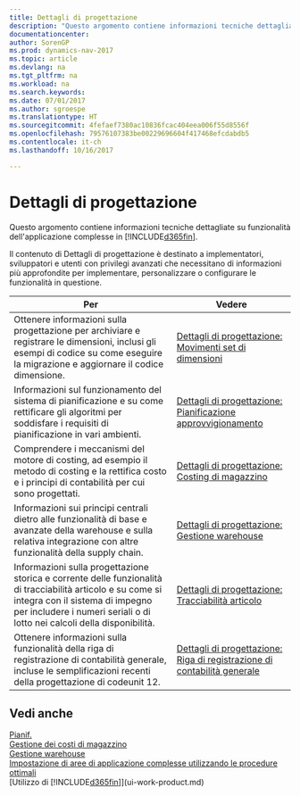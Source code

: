 ```yaml
---
title: Dettagli di progettazione
description: "Questo argomento contiene informazioni tecniche dettagliate su funzionalità dell'applicazione complesse in [!INCLUDE[d365fin](includes/d365fin_md.md)]."
documentationcenter: 
author: SorenGP
ms.prod: dynamics-nav-2017
ms.topic: article
ms.devlang: na
ms.tgt_pltfrm: na
ms.workload: na
ms.search.keywords: 
ms.date: 07/01/2017
ms.author: sgroespe
ms.translationtype: HT
ms.sourcegitcommit: 4fefaef7380ac10836fcac404eea006f55d8556f
ms.openlocfilehash: 79576107383be00229696604f417468efcdabdb5
ms.contentlocale: it-ch
ms.lasthandoff: 10/16/2017

---
```

# <a name="design-details"></a>Dettagli di progettazione
Questo argomento contiene informazioni tecniche dettagliate su funzionalità dell'applicazione complesse in [!INCLUDE[d365fin](includes/d365fin_md.md)].  

 Il contenuto di Dettagli di progettazione è destinato a implementatori, sviluppatori e utenti con privilegi avanzati che necessitano di informazioni più approfondite per implementare, personalizzare o configurare le funzionalità in questione.  

|**Per**|**Vedere**|  
|------------|-------------|  
|Ottenere informazioni sulla progettazione per archiviare e registrare le dimensioni, inclusi gli esempi di codice su come eseguire la migrazione e aggiornare il codice dimensione.|[Dettagli di progettazione: Movimenti set di dimensioni](design-details-dimension-set-entries.md)|  
|Informazioni sul funzionamento del sistema di pianificazione e su come rettificare gli algoritmi per soddisfare i requisiti di pianificazione in vari ambienti.|[Dettagli di progettazione: Pianificazione approvvigionamento](design-details-supply-planning.md)|  
|Comprendere i meccanismi del motore di costing, ad esempio il metodo di costing e la rettifica costo e i principi di contabilità per cui sono progettati.|[Dettagli di progettazione: Costing di magazzino](design-details-inventory-costing.md)|  
|Informazioni sui principi centrali dietro alle funzionalità di base e avanzate della warehouse e sulla relativa integrazione con altre funzionalità della supply chain.|[Dettagli di progettazione: Gestione warehouse](design-details-warehouse-management.md)|  
|Informazioni sulla progettazione storica e corrente delle funzionalità di tracciabilità articolo e su come si integra con il sistema di impegno per includere i numeri seriali o di lotto nei calcoli della disponibilità.|[Dettagli di progettazione: Tracciabilità articolo](design-details-item-tracking.md)|  
|Ottenere informazioni sulla funzionalità della riga di registrazione di contabilità generale, incluse le semplificazioni recenti della progettazione di codeunit 12.|[Dettagli di progettazione: Riga di registrazione di contabilità generale](design-details-general-journal-post-line.md)|  

## <a name="see-also"></a>Vedi anche  
 [Pianif.](production-planning.md)   
 [Gestione dei costi di magazzino](finance-manage-inventory-costs.md)   
 [Gestione warehouse](warehouse-manage-warehouse.md)   
 [Impostazione di aree di applicazione complesse utilizzando le procedure ottimali](set-up-complex-application-areas-using-best-practices.md)  
 [Utilizzo di [!INCLUDE[d365fin](includes/d365fin_md.md)]](ui-work-product.md)


